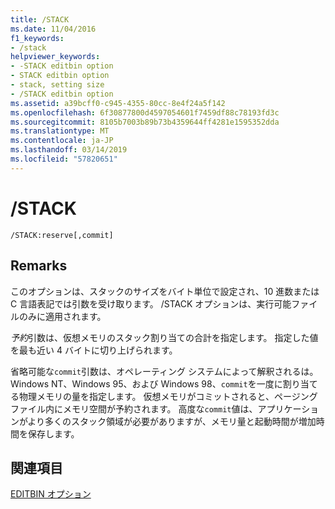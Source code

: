 ```yaml
---
title: /STACK
ms.date: 11/04/2016
f1_keywords:
- /stack
helpviewer_keywords:
- -STACK editbin option
- STACK editbin option
- stack, setting size
- /STACK editbin option
ms.assetid: a39bcff0-c945-4355-80cc-8e4f24a5f142
ms.openlocfilehash: 6f30877800d4597054601f7459df88c78193fd3c
ms.sourcegitcommit: 8105b7003b89b73b4359644ff4281e1595352dda
ms.translationtype: MT
ms.contentlocale: ja-JP
ms.lasthandoff: 03/14/2019
ms.locfileid: "57820651"
---
```

# <a name="stack"></a>/STACK

```
/STACK:reserve[,commit]
```

## <a name="remarks"></a>Remarks

このオプションは、スタックのサイズをバイト単位で設定され、10 進数または C 言語表記では引数を受け取ります。 /STACK オプションは、実行可能ファイルのみに適用されます。

*予約*引数は、仮想メモリのスタック割り当ての合計を指定します。 指定した値を最も近い 4 バイトに切り上げられます。

省略可能な`commit`引数は、オペレーティング システムによって解釈されるは。 Windows NT、Windows 95、および Windows 98、`commit`を一度に割り当てる物理メモリの量を指定します。 仮想メモリがコミットされると、ページング ファイル内にメモリ空間が予約されます。 高度な`commit`値は、アプリケーションがより多くのスタック領域が必要がありますが、メモリ量と起動時間が増加時間を保存します。

## <a name="see-also"></a>関連項目

[EDITBIN オプション](editbin-options.md)
